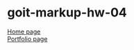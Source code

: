 # goit-markup-hw-04
[Home page](https://vadimfront.github.io/goit-markup-hw-04/) <br>
[Portfolio page](https://vadimfront.github.io/goit-markup-hw-04/portfolio.html)
